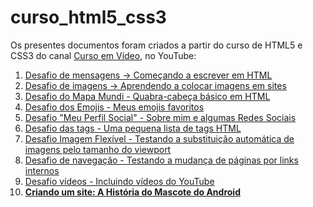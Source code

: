 # curso_html5_css3
 <p> Os presentes documentos foram criados a partir do curso de HTML5 e CSS3 do canal <a href="https://www.youtube.com/channel/UCrWvhVmt0Qac3HgsjQK62FQ" target="_blank" rel="external">Curso em Vídeo</a>, no YouTube:</p>
        <ol>
            <li><a href="desafios/d001/index.html">Desafio de mensagens -> Começando a escrever em HTML</a></li>
            <li><a href="desafios/d002/index.html">Desafio de imagens -> Aprendendo a colocar imagens em sites</a></li>
            <li><a href="desafios/d003/index.html" class="especial">Desafio do Mapa Mundi - Quabra-cabeça básico em HTML</a></li>
            <li><a href="desafios/d004/index.html">Desafio dos Emojis - Meus emojis favoritos</a></li>
            <li><a href="desafios/d005/index.html" class="especial">Desafio "Meu Perfil Social" - Sobre mim e algumas Redes Sociais</a></li>
            <li><a href="desafios/d006/index.html">Desafio das tags - Uma pequena lista de tags HTML</a></li>
            <li><a href="desafios/d007/index.html">Desafio Imagem Flexível - Testando a substituição automática de imagens pelo tamanho do viewport</a></li>
            <li><a href="desafios/d008/index.html">Desafio de navegação - Testando a mudança de páginas por links internos</a></li>
            <li><a href="desafios/d009/index.html">Desafio vídeos - Incluindo vídeos do YouTube</a></li>
            <li><a href="desafios/d010/index.html" class="especial"><strong>Criando um site: A História do Mascote do Android</strong></a></li>
        </ol>